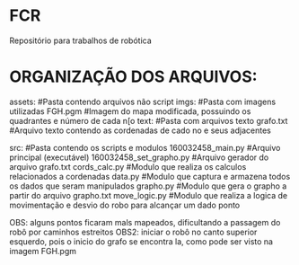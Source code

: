 # FCR
Repositório para trabalhos de robótica

# ORGANIZAÇÃO DOS ARQUIVOS:

 assets:                                    #Pasta contendo arquivos não script
    imgs:                                   #Pasta com imagens utilizadas
        FGH.pgm                                 #Imagem do mapa modificada, possuindo os quadrantes e número de cada n[o
    text:                                   #Pasta com arquivos texto
        grafo.txt                               #Arquivo texto contendo as cordenadas de cado no e seus adjacentes

 src:                                       #Pasta contendo os scripts e modulos
    160032458_main.py                           #Arquivo principal (executável)
    160032458_set_grapho.py                     #Arquivo gerador do arquivo grafo.txt
    cords_calc.py                               #Modulo que realiza os calculos relacionados a cordenadas
    data.py                                     #Modulo que captura e armazena todos os dados que seram manipulados
    grapho.py                                   #Modulo que gera o grapho a partir do arquivo grapho.txt
    move_logic.py                               #Modulo que realiza a logica de movimentação e desvio do robo para alcançar um dado ponto
    
OBS: alguns pontos ficaram mals mapeados, dificultando a passagem do robô por caminhos estreitos
OBS2: iniciar o robô no canto superior esquerdo, pois o inicio do grafo se encontra la, como pode ser visto na imagem FGH.pgm

